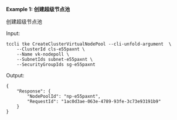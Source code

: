 **Example 1: 创建超级节点池**

创建超级节点池

Input: 

```
tccli tke CreateClusterVirtualNodePool --cli-unfold-argument  \
    --ClusterId cls-e55paxnt \
    --Name vk-nodepoll \
    --SubnetIds subnet-e55paxnt \
    --SecurityGroupIds sg-e55paxnt
```

Output: 
```
{
    "Response": {
        "NodePoolId": "np-e55paxnt",
        "RequestId": "1ac0d3ae-063e-4789-93fe-3c73e93191b9"
    }
}
```

